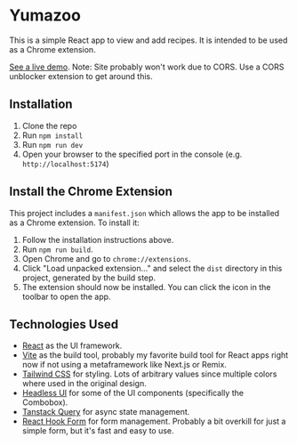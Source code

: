# Yumazoo

This is a simple React app to view and add recipes. It is intended to be used as a Chrome extension.

[See a live demo](https://polite-syrniki-d5be52.netlify.app/). Note: Site probably won't work due to CORS. Use a CORS unblocker extension to get around this.

## Installation

1. Clone the repo
2. Run `npm install`
3. Run `npm run dev`
4. Open your browser to the specified port in the console (e.g. `http://localhost:5174`)

## Install the Chrome Extension

This project includes a `manifest.json` which allows the app to be installed as a Chrome extension. To install it:

1. Follow the installation instructions above.
2. Run `npm run build`.
3. Open Chrome and go to `chrome://extensions`.
4. Click "Load unpacked extension..." and select the `dist` directory in this project, generated by the build step.
5. The extension should now be installed. You can click the icon in the toolbar to open the app.

## Technologies Used

- [React](https://reactjs.org/) as the UI framework.
- [Vite](https://vitejs.dev/) as the build tool, probably my favorite build tool for React apps right now if not using a metaframework like Next.js or Remix.
- [Tailwind CSS](https://tailwindcss.com/) for styling. Lots of arbitrary values since multiple colors where used in the original design.
- [Headless UI](https://headlessui.dev/) for some of the UI components (specifically the Combobox).
- [Tanstack Query](https://tanstack.com/query/) for async state management.
- [React Hook Form](https://react-hook-form.com/) for form management. Probably a bit overkill for just a simple form, but it's fast and easy to use.
